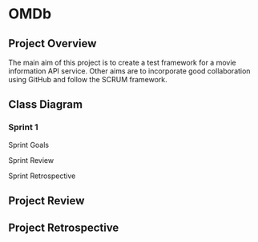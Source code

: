 # OMDb

## Project Overview
The main aim of this project is to create a test framework for a movie information API service. Other aims are to incorporate good collaboration using GitHub and follow the SCRUM framework.

## Class Diagram

### Sprint 1



Sprint Goals

 
Sprint Review


Sprint Retrospective




## Project Review


## Project Retrospective



